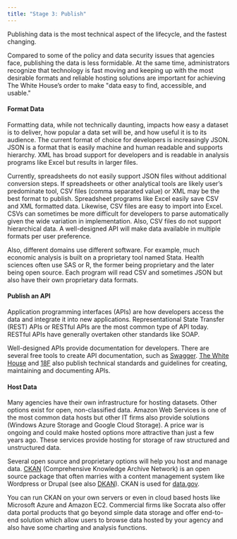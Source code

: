 ```yaml
---
title: "Stage 3: Publish"
---
```


<div class="highlight-pullout">Publishing data is the most technical aspect of the lifecycle, and the fastest changing.</div>

Compared to some of the policy and data security issues that agencies face, publishing the data is less formidable. At the same time, administrators recognize that technology is fast moving and keeping up with the most desirable formats and reliable hosting solutions are important for achieving The White House’s order to make "data easy to find, accessible, and usable."

#### Format Data

Formatting data, while not technically daunting, impacts how easy a dataset is to deliver, how popular a data set will be, and how useful it is to its audience. The current format of choice for developers is increasingly JSON. JSON is a format that is easily machine and human readable and supports hierarchy. XML has broad support for developers and is readable in analysis programs like Excel but results in larger files.

Currently, spreadsheets do not easily support JSON files without additional conversion steps. If spreadsheets or other analytical tools are likely user’s predominate tool, CSV files (comma separated value) or XML may be the best format to publish. Spreadsheet programs like Excel easily save CSV and XML formatted data. Likewise, CSV files are easy to import into Excel. CSVs can sometimes be more difficult for developers to parse automatically given the wide variation in implementation. Also, CSV files do not support hierarchical data. A well-designed API will make data available in multiple formats per user preference.

Also, different domains use different software. For example, much economic analysis is built on a proprietary tool named Stata. Health sciences often use SAS or R, the former being proprietary and the later being open source. Each program will read CSV and sometimes JSON but also have their own proprietary data formats. 

#### Publish an API 

Application programming interfaces (APIs) are how developers access the data and integrate it into new applications. Representational State Transfer (REST) APIs or RESTful APIs are the most common type of API today. RESTful APIs have generally overtaken other standards like SOAP.

Well-designed APIs provide documentation for developers. There are several free tools to create API documentation, such as [Swagger](http://swagger.io). [The White House](https://github.com/WhiteHouse/api-standards) and [18F](https://github.com/18F/api-standards) also publish technical standards and guidelines for creating, maintaining and documenting APIs.

#### Host Data

Many agencies have their own infrastructure for hosting datasets. Other options exist for open, non-classified data. Amazon Web Services is one of the most common data hosts but other IT firms also provide solutions (Windows Azure Storage and Google Cloud Storage). A price war is ongoing and could make hosted options more attractive than just a few years ago. These services provide hosting for storage of raw structured and unstructured data.

Several open source and proprietary options will help you host and manage data. [CKAN](http://ckan.org/) (Comprehensive Knowledge Archive Network) is an open source package that often marries with a content management system like Wordpress or Drupal (see also [DKAN](https://github.com/NuCivic/dkan)). CKAN is used for [data.gov](https://data.gov).

You can run CKAN on your own servers or even in cloud based hosts like Microsoft Azure and Amazon EC2. Commercial firms like Socrata also offer data portal products that go beyond simple data storage and offer end-to-end solution which allow users to browse data hosted by your agency and also have some charting and analysis functions.
